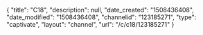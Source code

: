 {
    "title": "C18",
    "description": null,
    "date_created": "1508436408",
    "date_modified": "1508436408",
    "channelid": "123185271",
    "type": "captivate",
    "layout": "channel",
    "url": "\/c\/c18\/123185271"
}